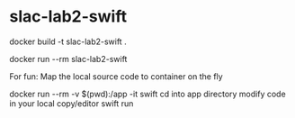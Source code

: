 # slac-lab2-swift

docker build -t slac-lab2-swift .

docker run --rm slac-lab2-swift

For fun:
Map the local source code to container on the fly

docker run --rm -v $(pwd):/app -it swift
cd into app directory
  modify code in your local copy/editor
swift run
